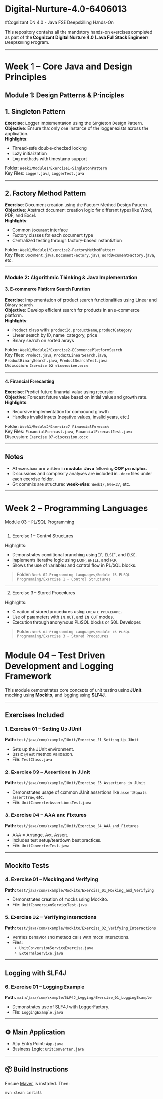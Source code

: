 # Digital-Nurture-4.0-6406013
#Cognizant DN 4.0 - Java FSE Deepskilling Hands-On

This repository contains all the mandatory hands-on exercises completed as part of the **Cognizant Digital Nurture 4.0 (Java Full Stack Engineer)** Deepskilling Program.

---

# Week 1 – Core Java and Design Principles

## Module 1: Design Patterns & Principles

## 1️. Singleton Pattern  
**Exercise**: Logger implementation using the Singleton Design Pattern.  
**Objective**: Ensure that only one instance of the logger exists across the application.  
**Highlights**:
- Thread-safe double-checked locking
- Lazy initialization
- Log methods with timestamp support

 Folder: `Week1/Module1/Exercise1-SingletonPattern`  
 Key Files: `Logger.java`, `LoggerTest.java`

---

## 2️. Factory Method Pattern  
**Exercise**: Document creation using the Factory Method Design Pattern.  
**Objective**: Abstract document creation logic for different types like Word, PDF, and Excel.  
**Highlights**:
- Common `Document` interface
- Factory classes for each document type
- Centralized testing through factory-based instantiation

 Folder: `Week1/Module1/Exercise2-FactoryMethodPattern`  
 Key Files: `Document.java`, `DocumentFactory.java`, `WordDocumentFactory.java`, etc.

---

###  Module 2: Algorithmic Thinking & Java Implementation

#### 3️. E-commerce Platform Search Function  
**Exercise**: Implementation of product search functionalities using Linear and Binary search.  
**Objective**: Develop efficient search for products in an e-commerce platform.  
**Highlights**:
- `Product` class with: `productId`, `productName`, `productCategory`
- Linear search by ID, name, category, price
- Binary search on sorted arrays

 Folder: `Week1/Module2/Exercise2-ECommercePlatformSearch`  
 Key Files: `Product.java`, `ProductLinearSearch.java`, `ProductBinarySearch.java`, `ProductSearchTest.java`  
 Discussion: `Exercise 02-discussion.docx`

---

#### 4. Financial Forecasting  
**Exercise**: Predict future financial value using recursion.  
**Objective**: Forecast future value based on initial value and growth rate.  
**Highlights**:
- Recursive implementation for compound growth
- Handles invalid inputs (negative values, invalid years, etc.)

 Folder: `Week1/Module2/Exercise7-FinancialForecast`  
 Key Files: `FinancialForecast.java`, `FinancialForecastTest.java`  
 Discussion: `Exercise 07-discussion.docx`

---

## Notes
- All exercises are written in **modular Java** following **OOP principles**.
- Discussions and complexity analyses are included in `.docx` files under each exercise folder.
- Git commits are structured **week-wise**: `Week1/`, `Week2/`, etc.

---
# Week 2 – Programming Languages

 Module 03 – PL/SQL Programming

---

1. Exercise 1 – Control Structures

Highlights:
- Demonstrates conditional branching using `IF`, `ELSIF`, and `ELSE`.
- Implements iterative logic using `LOOP`, `WHILE`, and `FOR`.
- Shows the use of variables and control flow in PL/SQL blocks.

> Folder: `Week 02-Programming Languages/Module 03-PLSQL Programming/Exercise 1 - Control Structures`

---

2. Exercise 3 – Stored Procedures

Highlights:
- Creation of stored procedures using `CREATE PROCEDURE`.
- Use of parameters with `IN`, `OUT`, and `IN OUT` modes.
- Execution through anonymous PL/SQL blocks or SQL Developer.

> Folder: `Week 02-Programming Languages/Module 03-PLSQL Programming/Exercise 3 - Stored Procedures`

# Module 04 – Test Driven Development and Logging Framework

This module demonstrates core concepts of unit testing using **JUnit**, mocking using **Mockito**, and logging using **SLF4J**.

---

## Exercises Included

### 1. Exercise 01 – Setting Up JUnit
**Path:** `test/java/com/example/JUnit/Exercise_01_Setting_Up_JUnit`

- Sets up the JUnit environment.
- Basic `@Test` method validation.
- File: `TestClass.java`

### 2. Exercise 03 – Assertions in JUnit
**Path:** `test/java/com/example/JUnit/Exercise_03_Assertions_in_JUnit`

- Demonstrates usage of common JUnit assertions like `assertEquals`, `assertTrue`, etc.
- File: `UnitConverterAssertionsTest.java`

### 3. Exercise 04 – AAA and Fixtures
**Path:** `test/java/com/example/JUnit/Exercise_04_AAA_and_Fixtures`

- AAA = Arrange, Act, Assert.
- Includes test setup/teardown best practices.
- File: `UnitConverterTest.java`

---

##  Mockito Tests

### 4. Exercise 01 – Mocking and Verifying
**Path:** `test/java/com/example/Mockito/Exercise_01_Mocking_and_Verifying`

- Demonstrates creation of mocks using Mockito.
- File: `UnitConversionServiceTest.java`

### 5. Exercise 02 – Verifying Interactions
**Path:** `test/java/com/example/Mockito/Exercise_02_Verifying_Interactions`

- Verifies behavior and method calls with mock interactions.
- Files: 
  - `UnitConversionServiceExercise.java`
  - `ExternalService.java`

---

## Logging with SLF4J

### 6. Exercise 01 – Logging Example
**Path:** `main/java/com/example/SLF4J_Logging/Exercise_01_LoggingExample`

- Demonstrates use of SLF4J with LoggerFactory.
- File: `LoggingExample.java`

---

## ⚙️ Main Application

- App Entry Point: `App.java`
- Business Logic: `UnitConverter.java`

---

## 📦 Build Instructions

Ensure [Maven](https://maven.apache.org/) is installed. Then:

```bash
mvn clean install


